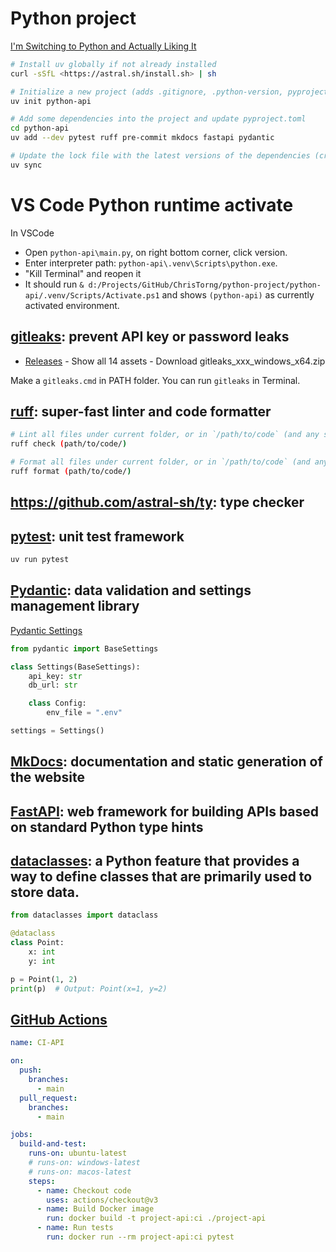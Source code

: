 # Python project

[I'm Switching to Python and Actually Liking It](https://www.cesarsotovalero.net/blog/i-am-switching-to-python-and-actually-liking-it.html)

```bash
# Install uv globally if not already installed
curl -sSfL <https://astral.sh/install.sh> | sh

# Initialize a new project (adds .gitignore, .python-version, pyproject.toml, etc.)
uv init python-api

# Add some dependencies into the project and update pyproject.toml
cd python-api
uv add --dev pytest ruff pre-commit mkdocs fastapi pydantic

# Update the lock file with the latest versions of the dependencies (creates a .venv if not already created)
uv sync
```

# VS Code Python runtime activate

In VSCode

- Open `python-api\main.py`, on right bottom corner, click version.
- Enter interpreter path: `python-api\.venv\Scripts\python.exe`.
- "Kill Terminal" and reopen it
- It should run `& d:/Projects/GitHub/ChrisTorng/python-project/python-api/.venv/Scripts/Activate.ps1` and shows `(python-api)` as currently activated environment.

## [gitleaks](https://github.com/gitleaks/gitleaks): prevent API key or password leaks

 - [Releases](https://github.com/gitleaks/gitleaks/releases) - Show all 14 assets - Download gitleaks_xxx_windows_x64.zip

Make a `gitleaks.cmd` in PATH folder. You can run `gitleaks` in Terminal.

## [ruff](https://github.com/astral-sh/ruff): super-fast linter and code formatter

```bash
# Lint all files under current folder, or in `/path/to/code` (and any subdirectories).
ruff check (path/to/code/)

# Format all files under current folder, or in `/path/to/code` (and any subdirectories).
ruff format (path/to/code/)
```

## https://github.com/astral-sh/ty: type checker

## [pytest](https://docs.pytest.org/en/stable/): unit test framework

```bash
uv run pytest
```

## [Pydantic](https://pydantic-docs.helpmanual.io/): data validation and settings management library

[Pydantic Settings](https://docs.pydantic.dev/latest/concepts/pydantic_settings/)

```python
from pydantic import BaseSettings

class Settings(BaseSettings):
    api_key: str
    db_url: str

    class Config:
        env_file = ".env"

settings = Settings()
```

##  [MkDocs](https://www.mkdocs.org/): documentation and static generation of the website

## [FastAPI](https://fastapi.tiangolo.com/): web framework for building APIs based on standard Python type hints

## [dataclasses](https://docs.python.org/3/library/dataclasses.html): a Python feature that provides a way to define classes that are primarily used to store data.

```python
from dataclasses import dataclass

@dataclass
class Point:
    x: int
    y: int

p = Point(1, 2)
print(p)  # Output: Point(x=1, y=2)
```

## [GitHub Actions](https://github.com/features/actions)

```yaml
name: CI-API

on:
  push:
    branches:
      - main
  pull_request:
    branches:
      - main

jobs:
  build-and-test:
    runs-on: ubuntu-latest
    # runs-on: windows-latest
    # runs-on: macos-latest
    steps:
      - name: Checkout code
        uses: actions/checkout@v3
      - name: Build Docker image
        run: docker build -t project-api:ci ./project-api
      - name: Run tests
        run: docker run --rm project-api:ci pytest
```
